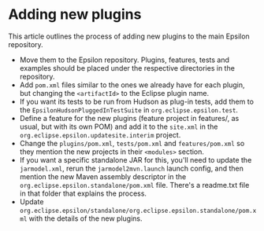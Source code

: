 # Adding new plugins

This article outlines the process of adding new plugins to the main
Epsilon repository.

- Move them to the Epsilon repository. Plugins, features, tests and examples should be placed under the respective directories in the repository. 
- Add `pom.xml` files similar to the ones we already have for each plugin, but changing the `<artifactId>` to the Eclipse plugin name. 
- If you want its tests to be run from Hudson as plug-in tests, add them to the `EpsilonHudsonPluggedInTestSuite` in `org.eclipse.epsilon.test`. 
- Define a feature for the new plugins (feature project in features/, as usual, but with its own POM) and add it to the `site.xml` in the `org.eclipse.epsilon.updatesite.interim` project. 
- Change the `plugins/pom.xml`, `tests/pom.xml` and `features/pom.xml` so they mention the new projects in their `<modules>` section. 
- If you want a specific standalone JAR for this, you\'ll need to update the `jarmodel.xml`, rerun the `jarmodel2mvn.launch` launch config, and then mention the new Maven assembly descriptor in the `org.eclipse.epsilon.standalone/pom.xml` file. There\'s a readme.txt file in that folder that explains the process. 
- Update `org.eclipse.epsilon/standalone/org.eclipse.epsilon.standalone/pom.xml` with the details of the new plugins.